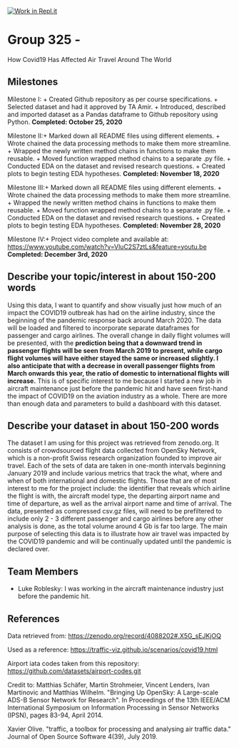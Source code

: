 [![Work in Repl.it](https://classroom.github.com/assets/work-in-replit-14baed9a392b3a25080506f3b7b6d57f295ec2978f6f33ec97e36a161684cbe9.svg)](https://classroom.github.com/online_ide?assignment_repo_id=312174&assignment_repo_type=GroupAssignmentRepo)
# Group 325 - 

How Covid19 Has Affected Air Travel Around The World

## Milestones

Milestone I: + Created Github repository as per course specifications.
             + Selected dataset and had it approved by TA Amir. 
             + Introduced, described and imported dataset as a Pandas dataframe to Github repository using Python.
    **Completed: October 25, 2020**

Milestone II:+ Marked down all README files using different elements.
             + Wrote chained the data processing methods to make them more streamline.
             + Wrapped the newly written method chains in functions to make them reusable.
             + Moved function wrapped method chains to a separate .py file.
             + Conducted EDA on the dataset and revised research questions. 
             + Created plots to begin testing EDA hypotheses.
    **Completed: November 18, 2020**

Milestone III:+ Marked down all README files using different elements.
             + Wrote chained the data processing methods to make them more streamline.
             + Wrapped the newly written method chains in functions to make them reusable.
             + Moved function wrapped method chains to a separate .py file.
             + Conducted EDA on the dataset and revised research questions. 
             + Created plots to begin testing EDA hypotheses.
    **Completed: November 28, 2020**

Milestone IV:+ Project video complete and available at: https://www.youtube.com/watch?v=VluC2S7ztLs&feature=youtu.be
    **Completed: December 3rd, 2020**



## Describe your topic/interest in about 150-200 words

Using this data, I want to quantify and show visually just how much of an impact the COVID19 outbreak has had on the airline industry, since the beginning of the pandemic response back around March 2020. The data will be loaded and filtered to incorporate separate dataframes for passenger and cargo airlines. The overall change in daily flight volumes will be presented, with the **prediction being that a downward trend in passenger flights will be seen from March 2019 to present, while cargo flight volumes will have either stayed the same or increased slightly. I also anticipate that with a decrease in overall passenger flights from March onwards this year, the ratio of domestic to international flights will increase.**
This is of specific interest to me because I started a new job in aircraft maintenance just before the pandemic hit and have seen first-hand the impact of COVID19 on the aviation industry as a whole. There are more than enough data and parameters to build a dashboard with this dataset. 

## Describe your dataset in about 150-200 words

The dataset I am using for this project was retrieved from zenodo.org. It consists of crowdsourced flight data collected from OpenSky Network, which is a non-profit Swiss research organization founded to improve air travel. Each of the sets of data are taken in one-month intervals beginning January 2019 and include various metrics that track the what, where and when of both international and domestic flights. Those that are of most interest to me for the project include: the identifier that reveals which airline the flight is with, the aircraft model type, the departing airport name and time of departure, as well as the arrival airport name and time of arrival. The data, presented as compressed csv.gz files, will need to be prefiltered to include only 2 - 3 different passenger and cargo airlines before any other analysis is done, as the total volume around 4 Gb is far too large. The main purpose of selecting this data is to illustrate how air travel was impacted by the COVID19 pandemic and will be continually updated until the pandemic is declared over.

## Team Members

- Luke Roblesky: I was working in the aircraft maintenance industry just before the pandemic hit.

## References

Data retrieved from:
https://zenodo.org/record/4088202#.X5G_sEJKjOQ

Used as a reference:
https://traffic-viz.github.io/scenarios/covid19.html

Airport iata codes taken from this repository:
https://github.com/datasets/airport-codes.git

Credit to:
Matthias Schäfer, Martin Strohmeier, Vincent Lenders, Ivan Martinovic and Matthias Wilhelm.
"Bringing Up OpenSky: A Large-scale ADS-B Sensor Network for Research".
In Proceedings of the 13th IEEE/ACM International Symposium on Information Processing in Sensor Networks (IPSN), pages 83-94, April 2014.

Xavier Olive.
"traffic, a toolbox for processing and analysing air traffic data."
Journal of Open Source Software 4(39), July 2019.



